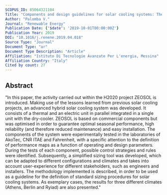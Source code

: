 ```yaml
---
SCOPUS_ID: 85064321104
Title: "Components and design guidelines for solar cooling systems: The experience of ZEOSOL"
Author: "Palomba V."
Journal: "Renewable Energy"
Publication Date: {'$date': '2019-10-01T00:00:00Z'}
Publication Year: 2019
DOI: "10.1016/j.renene.2019.04.018"
Source Type: "Journal"
Document Type: "ar"
Document Type Description: "Article"
Affiliation: "Istituto Di Tecnologie Avanzate Per L'energia, Messina"
Affiliation Country: "Italy"
Cited by count: 27
---
```


## Abstract
"In this paper, the activity carried out within the H2020 project ZEOSOL is introduced. Making use of the lessons learned from previous solar cooling projects, an advanced hybrid solar cooling system was developed. It consists of a thermal and an electric unit in parallel integrated in a single unit with the dry-cooler. ZEOSOL is based on commercial components but was optimised in order to guarantee optimal seasonal performance, high reliability (and therefore reduced maintenance) and easy installation. The components of the system were experimentally tested in the laboratories of AkoTec, CNR ITAE and Fahrenheit, with a specific attention to the definition of performance maps as a function of operating and design parameters. During the tests of each component, possible control strategies and rules were identified. Subsequently, a simplified sizing tool was developed, which can be adapted to different configurations and climates and takes into account user-experience for different stakeholders, such as engineers and installers. The methodology implemented is described, in order to be used as a guideline for the definition of standard sizing procedures for solar cooling systems. As exemplary cases, the results for three different climates (Athens, Berlin and Ryiad) are also presented."
